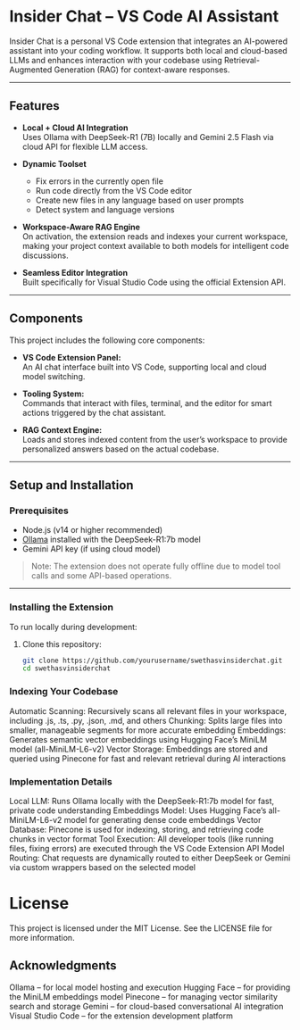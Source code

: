 # Insider Chat – VS Code AI Assistant

Insider Chat is a personal VS Code extension that integrates an AI-powered assistant into your coding workflow. It supports both local and cloud-based LLMs and enhances interaction with your codebase using Retrieval-Augmented Generation (RAG) for context-aware responses.

---

## Features

- **Local + Cloud AI Integration**  
  Uses Ollama with DeepSeek-R1 (7B) locally and Gemini 2.5 Flash via cloud API for flexible LLM access.

- **Dynamic Toolset**  
  - Fix errors in the currently open file  
  - Run code directly from the VS Code editor  
  - Create new files in any language based on user prompts  
  - Detect system and language versions  

- **Workspace-Aware RAG Engine**  
  On activation, the extension reads and indexes your current workspace, making your project context available to both models for intelligent code discussions.

- **Seamless Editor Integration**  
  Built specifically for Visual Studio Code using the official Extension API.

---

## Components

This project includes the following core components:

- **VS Code Extension Panel:**  
  An AI chat interface built into VS Code, supporting local and cloud model switching.

- **Tooling System:**  
  Commands that interact with files, terminal, and the editor for smart actions triggered by the chat assistant.

- **RAG Context Engine:**  
  Loads and stores indexed content from the user’s workspace to provide personalized answers based on the actual codebase.

---

## Setup and Installation

### Prerequisites

- Node.js (v14 or higher recommended)  
- [Ollama](https://ollama.com/) installed with the DeepSeek-R1:7b model  
- Gemini API key (if using cloud model)

> Note: The extension does not operate fully offline due to model tool calls and some API-based operations.

---

### Installing the Extension

To run locally during development:

1. Clone this repository:
   ```bash
   git clone https://github.com/yourusername/swethasvinsiderchat.git
   cd swethasvinsiderchat

### Indexing Your Codebase
Automatic Scanning: Recursively scans all relevant files in your workspace, including .js, .ts, .py, .json, .md, and others
Chunking: Splits large files into smaller, manageable segments for more accurate embedding
Embeddings: Generates semantic vector embeddings using Hugging Face’s MiniLM model (all-MiniLM-L6-v2)
Vector Storage: Embeddings are stored and queried using Pinecone for fast and relevant retrieval during AI interactions

### Implementation Details
Local LLM: Runs Ollama locally with the DeepSeek-R1:7b model for fast, private code understanding
Embeddings Model: Uses Hugging Face’s all-MiniLM-L6-v2 model for generating dense code embeddings
Vector Database: Pinecone is used for indexing, storing, and retrieving code chunks in vector format
Tool Execution: All developer tools (like running files, fixing errors) are executed through the VS Code Extension API
Model Routing: Chat requests are dynamically routed to either DeepSeek or Gemini via custom wrappers based on the selected model

# License
This project is licensed under the MIT License.
See the LICENSE file for more information.

## Acknowledgments
Ollama – for local model hosting and execution
Hugging Face – for providing the MiniLM embeddings model
Pinecone – for managing vector similarity search and storage
Gemini – for cloud-based conversational AI integration
Visual Studio Code – for the extension development platform
